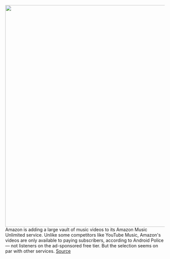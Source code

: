 <img src='https://cdn.vox-cdn.com/thumbor/69tIpNkEfaud8o9V8yOX9sFeYFo=/0x0:900x1278/1200x800/filters:focal(401x210:545x354)/cdn.vox-cdn.com/uploads/chorus_image/image/68098261/Screenshot_20201201_131735_Amazon_Music.0.jpg' width='700px' /><br/>
Amazon is adding a large vault of music videos to its Amazon Music Unlimited service. Unlike some competitors like YouTube Music, Amazon's videos are only available to paying subscribers, according to Android Police — not listeners on the ad-sponsored free tier. But the selection seems on par with other services.
<a href='https://www.theverge.com/2020/12/1/21776080/amazon-music-unlimited-videos-now-available'> Source <a/>
